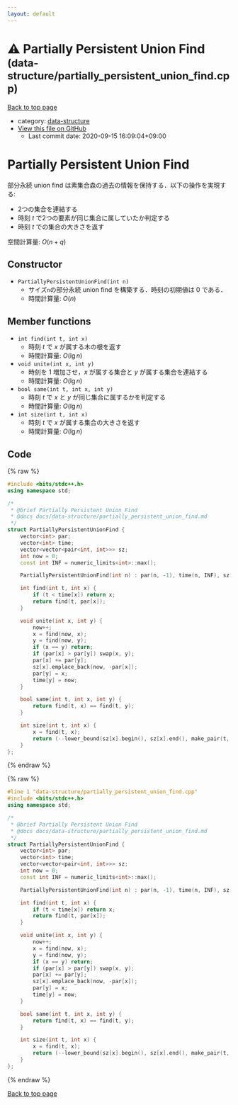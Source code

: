 ```yaml
---
layout: default
---
```


<!-- mathjax config similar to math.stackexchange -->
<script type="text/javascript" async
  src="https://cdnjs.cloudflare.com/ajax/libs/mathjax/2.7.5/MathJax.js?config=TeX-MML-AM_CHTML">
</script>
<script type="text/x-mathjax-config">
  MathJax.Hub.Config({
    TeX: { equationNumbers: { autoNumber: "AMS" }},
    tex2jax: {
      inlineMath: [ ['$','$'] ],
      processEscapes: true
    },
    "HTML-CSS": { matchFontHeight: false },
    displayAlign: "left",
    displayIndent: "2em"
  });
</script>

<script type="text/javascript" src="https://cdnjs.cloudflare.com/ajax/libs/jquery/3.4.1/jquery.min.js"></script>
<script src="https://cdn.jsdelivr.net/npm/jquery-balloon-js@1.1.2/jquery.balloon.min.js" integrity="sha256-ZEYs9VrgAeNuPvs15E39OsyOJaIkXEEt10fzxJ20+2I=" crossorigin="anonymous"></script>
<script type="text/javascript" src="../../assets/js/copy-button.js"></script>
<link rel="stylesheet" href="../../assets/css/copy-button.css" />


# :warning: Partially Persistent Union Find <small>(data-structure/partially_persistent_union_find.cpp)</small>

<a href="../../index.html">Back to top page</a>

* category: <a href="../../index.html#36397fe12f935090ad150c6ce0c258d4">data-structure</a>
* <a href="{{ site.github.repository_url }}/blob/master/data-structure/partially_persistent_union_find.cpp">View this file on GitHub</a>
    - Last commit date: 2020-09-15 16:09:04+09:00




# Partially Persistent Union Find

部分永続 union find は素集合森の過去の情報を保持する．以下の操作を実現する:
- 2つの集合を連結する
- 時刻 $t$ で2つの要素が同じ集合に属していたか判定する
- 時刻 $t$ での集合の大きさを返す

空間計算量: $O(n + q)$

## Constructor

- `PartiallyPersistentUnionFind(int n)`
    - サイズ`n`の部分永続 union find を構築する．時刻の初期値は 0 である．
    - 時間計算量: $O(n)$

## Member functions

- `int find(int t, int x)`
    - 時刻 $t$ で $x$ が属する木の根を返す
    - 時間計算量: $O(\lg n)$
- `void unite(int x, int y)`
    - 時刻を 1 増加させ，$x$ が属する集合と $y$ が属する集合を連結する
    - 時間計算量: $O(\lg n)$
- `bool same(int t, int x, int y)`
    - 時刻 $t$ で $x$ と $y$ が同じ集合に属するかを判定する
    - 時間計算量: $O(\lg n)$
- `int size(int t, int x)`
    - 時刻 $t$ で $x$ が属する集合の大きさを返す
    - 時間計算量: $O(\lg n)$

## Code

<a id="unbundled"></a>
{% raw %}
```cpp
#include <bits/stdc++.h>
using namespace std;

/*
 * @brief Partially Persistent Union Find
 * @docs docs/data-structure/partially_persistent_union_find.md
 */
struct PartiallyPersistentUnionFind {
    vector<int> par;
    vector<int> time;
    vector<vector<pair<int, int>>> sz;
    int now = 0;
    const int INF = numeric_limits<int>::max();

    PartiallyPersistentUnionFind(int n) : par(n, -1), time(n, INF), sz(n, {{0, 1}}) {}

    int find(int t, int x) {
        if (t < time[x]) return x;
        return find(t, par[x]);
    }

    void unite(int x, int y) {
        now++;
        x = find(now, x);
        y = find(now, y);
        if (x == y) return;
        if (par[x] > par[y]) swap(x, y);
        par[x] += par[y];
        sz[x].emplace_back(now, -par[x]);
        par[y] = x;
        time[y] = now;
    }

    bool same(int t, int x, int y) {
        return find(t, x) == find(t, y);
    }

    int size(int t, int x) {
        x = find(t, x);
        return (--lower_bound(sz[x].begin(), sz[x].end(), make_pair(t, INF)))->second;
    }
};
```
{% endraw %}

<a id="bundled"></a>
{% raw %}
```cpp
#line 1 "data-structure/partially_persistent_union_find.cpp"
#include <bits/stdc++.h>
using namespace std;

/*
 * @brief Partially Persistent Union Find
 * @docs docs/data-structure/partially_persistent_union_find.md
 */
struct PartiallyPersistentUnionFind {
    vector<int> par;
    vector<int> time;
    vector<vector<pair<int, int>>> sz;
    int now = 0;
    const int INF = numeric_limits<int>::max();

    PartiallyPersistentUnionFind(int n) : par(n, -1), time(n, INF), sz(n, {{0, 1}}) {}

    int find(int t, int x) {
        if (t < time[x]) return x;
        return find(t, par[x]);
    }

    void unite(int x, int y) {
        now++;
        x = find(now, x);
        y = find(now, y);
        if (x == y) return;
        if (par[x] > par[y]) swap(x, y);
        par[x] += par[y];
        sz[x].emplace_back(now, -par[x]);
        par[y] = x;
        time[y] = now;
    }

    bool same(int t, int x, int y) {
        return find(t, x) == find(t, y);
    }

    int size(int t, int x) {
        x = find(t, x);
        return (--lower_bound(sz[x].begin(), sz[x].end(), make_pair(t, INF)))->second;
    }
};

```
{% endraw %}

<a href="../../index.html">Back to top page</a>

